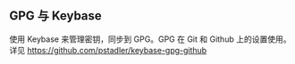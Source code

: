 ## GPG 与 Keybase

使用 Keybase 来管理密钥，同步到 GPG。GPG 在 Git 和 Github 上的设置使用。详见 https://github.com/pstadler/keybase-gpg-github
